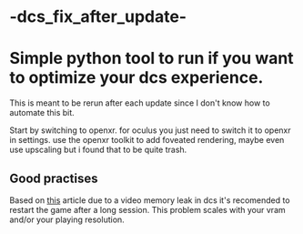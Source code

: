 # -dcs_fix_after_update-

# Simple python tool to run if you want to optimize your dcs experience.

This is meant to be rerun after each update since I don't know how to automate this bit.

Start by switching to openxr. 
for oculus you just need to switch it to openxr in settings.
use the openxr toolkit to add foveated rendering, maybe even use upscaling but i found that to be quite trash.


## Good practises

Based on [this](https://forum.dcs.world/topic/246767-more-vram-helps-a-lot-with-dcs-vr-performance) article due to a video memory leak in dcs it's recomended to restart the game after a long session. This problem scales with your vram and/or your playing resolution.
